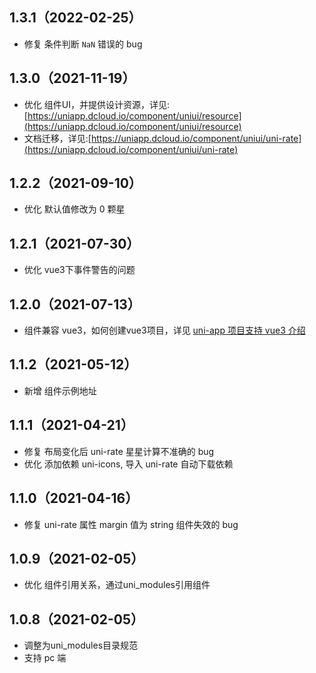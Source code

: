 ## 1.3.1（2022-02-25）
- 修复 条件判断 `NaN` 错误的 bug
## 1.3.0（2021-11-19）
- 优化 组件UI，并提供设计资源，详见:[https://uniapp.dcloud.io/component/uniui/resource](https://uniapp.dcloud.io/component/uniui/resource)
- 文档迁移，详见:[https://uniapp.dcloud.io/component/uniui/uni-rate](https://uniapp.dcloud.io/component/uniui/uni-rate)
## 1.2.2（2021-09-10）
- 优化 默认值修改为 0 颗星
## 1.2.1（2021-07-30）
- 优化 vue3下事件警告的问题
## 1.2.0（2021-07-13）
- 组件兼容 vue3，如何创建vue3项目，详见 [uni-app 项目支持 vue3 介绍](https://ask.dcloud.net.cn/article/37834)
## 1.1.2（2021-05-12）
- 新增 组件示例地址
## 1.1.1（2021-04-21）
- 修复 布局变化后 uni-rate  星星计算不准确的 bug
- 优化 添加依赖 uni-icons, 导入 uni-rate 自动下载依赖
## 1.1.0（2021-04-16）
- 修复 uni-rate 属性 margin 值为 string 组件失效的 bug

## 1.0.9（2021-02-05）
- 优化 组件引用关系，通过uni_modules引用组件

## 1.0.8（2021-02-05）
- 调整为uni_modules目录规范
- 支持 pc 端
